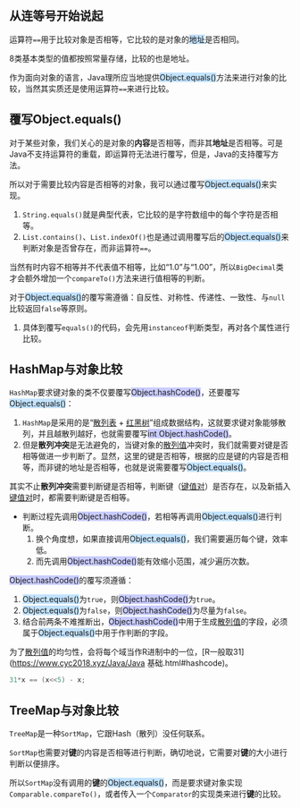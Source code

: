 ## 从连等号开始说起

运算符`==`用于比较对象是否相等，它比较的是对象的<span style=background:#c2e2ff>地址</span>是否相同。

8类基本类型的值都按照常量存储，比较的也是地址。

作为面向对象的语言，Java理所应当地提供<span style=background:#c2e2ff>Object.equals()</span>方法来进行对象的比较，当然其实质还是使用运算符`==`来进行比较。



## 覆写Object.equals()

对于某些对象，我们关心的是对象的**内容**是否相等，而非其**地址**是否相等。可是Java不支持运算符的重载，即运算符无法进行覆写，但是，Java的支持覆写方法。

所以对于需要比较内容是否相等的对象，我可以通过覆写<span style=background:#c2e2ff>Object.equals()</span>来实现。

1. `String.equals()`就是典型代表，它比较的是字符数组中的每个字符是否相等。
2. `List.contains()`、`List.indexOf()`也是通过调用覆写后的<span style=background:#c2e2ff>Object.equals()</span>来判断对象是否曾存在，而非运算符`==`。

当然有时内容不相等并不代表值不相等，比如“1.0”与“1.00”，所以`BigDecimal`类才会额外增加一个`compareTo()`方法来进行值相等的判断。

对于<span style=background:#c2e2ff>Object.equals()</span>的覆写需遵循：自反性、对称性、传递性、一致性、与`null`比较返回`false`等原则。

1. 具体到覆写`equals()`的代码，会先用`instanceof`判断类型，再对各个属性进行比较。



## HashMap与对象比较

`HashMap`要求键对象的类不仅要覆写<span style=background:#c9ccff>Object.hashCode()</span>，还要覆写<span style=background:#c2e2ff>Object.equals()</span>：

1. `HashMap`是采用的是“<u>散列表</u> + <u>红黑树</u>”组成数据结构，这就要求键对象能够散列，并且越散列越好，也就需要覆写<span style=background:#c9ccff>int Object.hashCode()</span>。
2. 但是**散列冲突**是无法避免的，当键对象的<u>散列值</u>冲突时，我们就需要对键是否相等做进一步判断了。显然，这里的键是否相等，根据的应是键的内容是否相等，而非键的地址是否相等，也就是说需要覆写<span style=background:#c2e2ff>Object.equals()</span>。

其实不止**散列冲突**需要判断键是否相等，判断键（<u>键值对</u>）是否存在，以及新插入<u>键值对</u>时，都需要判断键是否相等。	

- 判断过程先调用<span style=background:#c9ccff>Object.hashCode()</span>，若相等再调用<span style=background:#c2e2ff>Object.equals()</span>进行判断。
   1. 换个角度想，如果直接调用<span style=background:#c2e2ff>Object.equals()</span>，我们需要遍历每个键，效率低。
   2. 而先调用<span style=background:#c9ccff>Object.hashCode()</span>能有效缩小范围，减少遍历次数。

<span style=background:#c9ccff>Object.hashCode()</span>的覆写须遵循：

1. <span style=background:#c2e2ff>Object.equals()</span>为`true`，则<span style=background:#c9ccff>Object.hashCode()</span>为`true`。
2. <span style=background:#c2e2ff>Object.equals()</span>为`false`，则<span style=background:#c9ccff>Object.hashCode()</span>为尽量为`false`。
3. 结合前两条不难推断出，<span style=background:#c9ccff>Object.hashCode()</span>中用于生成<u>散列值</u>的字段，必须属于<span style=background:#c2e2ff>Object.equals()</span>中用于作判断的字段。

为了<u>散列值</u>的均匀性，会将每个域当作R进制中的一位，[R一般取31](https://www.cyc2018.xyz/Java/Java 基础.html#hashcode)。

```java
31*x == (x<<5) - x;
```




## TreeMap与对象比较

`TreeMap`是一种`SortMap`，它跟Hash（散列）没任何联系。

`SortMap`也需要对**键**的内容是否相等进行判断，确切地说，它需要对**键**的大小进行判断以便排序。

所以`SortMap`没有调用的**键**的<span style=background:#c2e2ff>Object.equals()</span>，而是要求键对象实现`Comparable.compareTo()`，或者传入一个`Comparator`的实现类来进行**键**的比较。